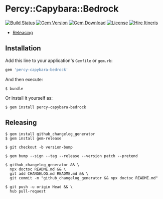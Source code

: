# Percy::Capybara::Bedrock

[![Build Status](https://travis-ci.com/ItinerisLtd/percy-capybara-bedrock.svg?branch=master)](https://travis-ci.com/ItinerisLtd/percy-capybara-bedrock)
[![Gem Version](https://img.shields.io/gem/v/percy-capybara-bedrock.svg?style=flat)](https://rubygems.org/gems/percy-capybara-bedrock)
[![Gem Download](https://img.shields.io/gem/dt/percy-capybara-bedrock.svg?style=flat)](https://rubygems.org/gems/percy-capybara-bedrock)
[![License](https://img.shields.io/github/license/itinerisltd/percy-capybara-bedrock.svg?style=flat)](https://github.com/ItinerisLtd/percy-capybara-bedrock/blob/master/LICENSE.txt)
[![Hire Itineris](https://img.shields.io/badge/Hire-Itineris-ff69b4.svg)](https://www.itineris.co.uk/contact/)


<!-- START doctoc generated TOC please keep comment here to allow auto update -->
<!-- DON'T EDIT THIS SECTION, INSTEAD RE-RUN doctoc TO UPDATE -->


- [Releasing](#releasing)

<!-- END doctoc generated TOC please keep comment here to allow auto update -->

## Installation

Add this line to your application's `Gemfile` or `gem.rb`:

```ruby
gem 'percy-capybara-bedrock'
```

And then execute:

```sh-session
$ bundle
```

Or install it yourself as:

```sh-session
$ gem install percy-capybara-bedrock
```

## Releasing

```sh-session
$ gem install github_changelog_generator
$ gem install gem-release

$ git checkout -b version-bump

$ gem bump --sign --tag --release --version patch --pretend

$ github_changelog_generator && \
  npx doctoc README.md && \
  git add CHANGELOG.md README.md && \
  git commit -m "github_changelog_generator && npx doctoc README.md"

$ git push -u origin Head && \
  hub pull-request
```
